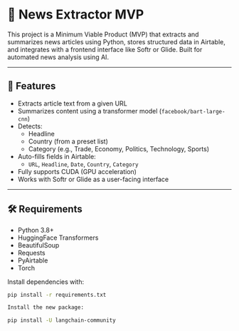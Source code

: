 # 📰 News Extractor MVP

This project is a Minimum Viable Product (MVP) that extracts and summarizes news articles using Python, stores structured data in Airtable, and integrates with a frontend interface like Softr or Glide. Built for automated news analysis using AI.

---

## 🚀 Features

- Extracts article text from a given URL
- Summarizes content using a transformer model (`facebook/bart-large-cnn`)
- Detects:
  - Headline
  - Country (from a preset list)
  - Category (e.g., Trade, Economy, Politics, Technology, Sports)
- Auto-fills fields in Airtable:
  - `URL`, `Headline`, `Date`, `Country`, `Category`
- Fully supports CUDA (GPU acceleration)
- Works with Softr or Glide as a user-facing interface

---

## 🛠 Requirements

- Python 3.8+
- HuggingFace Transformers
- BeautifulSoup
- Requests
- PyAirtable
- Torch

Install dependencies with:

```bash
pip install -r requirements.txt

Install the new package:

pip install -U langchain-community
